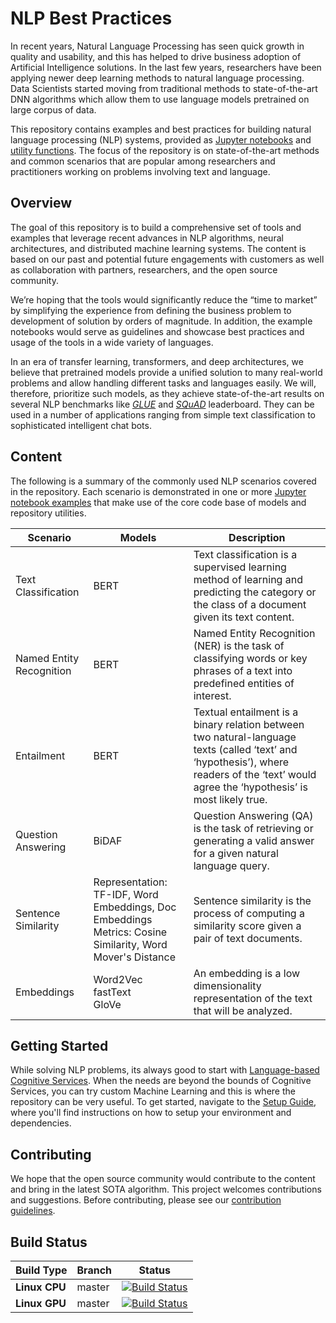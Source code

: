 # NLP Best Practices

In recent years, Natural Language Processing has seen quick growth in quality and usability, and this has helped to drive business adoption of Artificial Intelligence solutions. In the last few years, researchers have been applying newer deep learning methods to natural language processing. Data Scientists started moving from traditional methods to state-of-the-art DNN algorithms which allow them to use language models pretrained on large corpus of data.

This repository contains examples and best practices for building natural language processing (NLP) systems, provided as [Jupyter notebooks](scenarios) and [utility functions](utils_nlp). The focus of the repository is on state-of-the-art methods and common scenarios that are popular among researchers and practitioners working on problems involving text and language.

## Overview

The goal of this repository is to build a comprehensive set of tools and examples that leverage recent advances in NLP algorithms, neural architectures, and distributed machine learning systems. 
The content is based on our past and potential future engagements with customers as well as collaboration with partners, researchers, and the open source community.

We’re hoping that the tools would significantly reduce the “time to market” by simplifying the experience from defining the business problem to development of solution by orders of magnitude. In addition, the example notebooks would serve as guidelines and showcase best practices and usage of the tools in a wide variety of languages.

In an era of transfer learning, transformers, and deep architectures, we believe that pretrained models provide a unified solution to many real-world problems and allow handling different tasks and languages easily. We will, therefore, prioritize such models, as they achieve state-of-the-art results on several NLP benchmarks like [*GLUE*](https://gluebenchmark.com/leaderboard) and [*SQuAD*](https://rajpurkar.github.io/SQuAD-explorer/) leaderboard. They can be used in a number of applications ranging from simple text classification to sophisticated intelligent chat bots.

>   
> 

## Content

The following is a summary of the commonly used NLP scenarios covered in the repository. Each scenario is demonstrated in one or more [Jupyter notebook examples](examples) that make use of the core code base of models and repository utilities.

| Scenario                              |  Models | Description|
|-------------------------|  ------------------- |-------|
|Text Classification                     |BERT| Text classification is a supervised learning method of learning and predicting the category or the class of a document given its text content. | 
|Named Entity Recognition                |BERT| Named Entity Recognition (NER) is the task of classifying words or key phrases of a text into predefined entities of interest. |
|Entailment                              |BERT| Textual entailment is a binary relation between two natural-language texts (called ‘text’ and ‘hypothesis’), where readers of the ‘text’ would agree the ‘hypothesis’ is most likely true. |
|Question Answering                      |BiDAF| Question Answering (QA) is the task of retrieving or generating a valid answer for a given natural language query. |
|Sentence Similarity                     |Representation: TF-IDF, Word Embeddings, Doc Embeddings<br>Metrics: Cosine Similarity, Word Mover's Distance| Sentence similarity is the process of computing a similarity score given a pair of text documents. |
|Embeddings| Word2Vec<br>fastText<br>GloVe| An embedding is a low dimensionality representation of the text that will be analyzed.


## Getting Started
While solving NLP problems, its always good to start with [Language-based Cognitive Services](https://azure.microsoft.com/en-us/services/cognitive-services/directory/lang/). When the needs are beyond the bounds of Cognitive Services, you can try custom Machine Learning and this is where the repository can be very useful. To get started, navigate to the [Setup Guide](SETUP.md), where you'll find instructions on how to setup your environment and dependencies.

## Contributing
We hope that the open source community would contribute to the content and bring in the latest SOTA algorithm. This project welcomes contributions and suggestions. Before contributing, please see our [contribution guidelines](CONTRIBUTING.md).


## Build Status

| Build Type | Branch | Status |   
| --- | --- | --- | 
| **Linux CPU** | master | [![Build Status](https://dev.azure.com/best-practices/nlp/_apis/build/status/cpu_integration_tests_linux?branchName=master)](https://dev.azure.com/best-practices/nlp/_build/latest?definitionId=50&branchName=master) |
| **Linux GPU** | master | [![Build Status](https://dev.azure.com/best-practices/nlp/_apis/build/status/gpu_integration_tests_linux?branchName=master)](https://dev.azure.com/best-practices/nlp/_build/latest?definitionId=51&branchName=master) |
